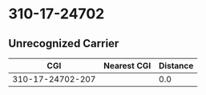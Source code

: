 # 310-17-24702
## Unrecognized Carrier


| CGI | Nearest CGI | Distance |
|-----|-------------|----------|
| 310-17-24702-207 |  | 0.0 |
